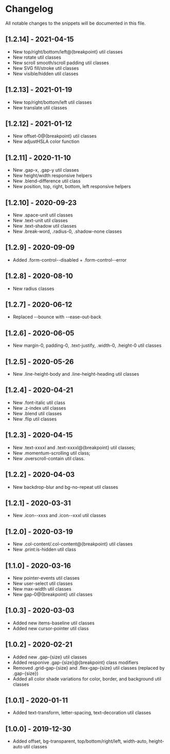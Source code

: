 # Changelog
All notable changes to the snippets will be documented in this file.

## [1.2.14] - 2021-04-15
- New top/right/bottom/left@{breakpoint} util classes
- New rotate util classes
- New scroll smooth/scroll padding util classes
- New SVG fill/stroke util classes
- New visible/hidden util classes

## [1.2.13] - 2021-01-19
- New top/right/bottom/left util classes
- New translate util classes

## [1.2.12] - 2021-01-12
- New offset-0@{breakpoint} util classes
- New adjustHSLA color function

## [1.2.11] - 2020-11-10
- New .gap-x, .gap-y util classes
- New height/width responsive helpers
- New .blend-difference util class
- New position, top, right, bottom, left responsive helpers

## [1.2.10] - 2020-09-23
- New .space-unit util classes
- New .text-unit util classes
- New .text-shadow util classes
- New .break-word, .radius-0, .shadow-none classes

## [1.2.9] - 2020-09-09
- Added .form-control--disabled + .form-control--error

## [1.2.8] - 2020-08-10
- New radius classes

## [1.2.7] - 2020-06-12
- Replaced --bounce with --ease-out-back

## [1.2.6] - 2020-06-05
- New margin-0, padding-0, .text-justify, .width-0, .height-0 util classes

## [1.2.5] - 2020-05-26
- New .line-height-body and .line-height-heading util classes

## [1.2.4] - 2020-04-21
- New .font-italic util class
- New .z-index util classes
- New .blend util classes
- New .flip util classes

## [1.2.3] - 2020-04-15
- New .text-xxxxl and .text-xxxxl@{breakpoint} util classes;
- New .momentum-scrolling util class;
- New .overscroll-contain util class.

## [1.2.2] - 2020-04-03
- New backdrop-blur and bg-no-repeat util classes

## [1.2.1] - 2020-03-31
- New .icon--xxxs and .icon--xxxl util classes

## [1.2.0] - 2020-03-19
- New .col-content/.col-content@{breakpoint} util classes
- New .print:is-hidden util class

## [1.1.0] - 2020-03-16
- New pointer-events util classes
- New user-select util classes
- New max-width util classes
- New gap-0@{breakpoint} util classes

## [1.0.3] - 2020-03-03
- Added new items-baseline util classes
- Added new cursor-pointer util class

## [1.0.2] - 2020-02-21
- Added new .gap-{size} util classes
- Added responive .gap-{size}@{breakpoint} class modifiers
- Removed .grid-gap-{size} and .flex-gap-{size} util classes (replaced by .gap-{size})
- Added all color shade variations for color, border, and background util classes

## [1.0.1] - 2020-01-11
- Added text-transform, letter-spacing, text-decoration util classes

## [1.0.0] - 2019-12-30
- Added offset, bg-transparent, top/bottom/right/left, width-auto, height-auto util classes